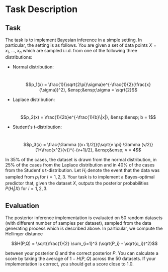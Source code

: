 # Task Description
## Task

The task is to implement Bayesian inference in a simple setting. In particular, the setting is as follows. You are given a set of data points $X={x_1,…,x_n}$ which are sampled i.i.d. from one of the following three distributions: 

* Normal distribution:
  
  &ensp;&ensp; $$p_1(x) = \frac{1}{\sqrt{2\pi}\sigma}e^{-\frac{1}{2}(\frac{x}{\sigma})^2}, &ensp;&ensp;\sigma = \sqrt{2}$$
* Laplace distribution:
 
  &ensp;&ensp; $$p_2(x) = \frac{1}{2b}e^{-\frac{1}{b}\|x|}, &ensp;&ensp; b = 1$$
* Student's t-distribution:
   
  &ensp;&ensp; $$p_3(x) = \frac{\Gamma ((v+1)/2)}{\sqrt{v \pi} \Gamma (v/2)}(1+\frac{x^2}{v})^{-(v+1)/2}, &ensp;&ensp; v = 4$$

In 35% of the cases, the dataset is drawn from the normal distribution, in 25% of the cases from the Laplace distribution and in 40% of the cases from the Student's t-distribution. Let $H_i$ denote the event that the data was sampled from $p_i$ for $i=1,2,3$. Your task is to implement a Bayes-optimal predictor that, given the dataset $X$, outputs the posterior probabilities $P(H_i|X)$ for $i=1,2,3$. 

## Evaluation
The posterior inference implementation is evaluated on 50 random datasets (with different number of samples per dataset), sampled from the data generating process which is described above. In particular, we compute the Hellinger distance  

$$H(P,Q) = \sqrt{\frac{1}{2} \sum_{i=1}^3 (\sqrt{P_i} - \sqrt{q_i})^2}$$

between your posterior $Q$ and the correct posterior $P$. You can calculate a score by taking the average of $1−H(P,Q)$ across the 50 datasets. If your implementation is correct, you should get a score close to 1.0. 
